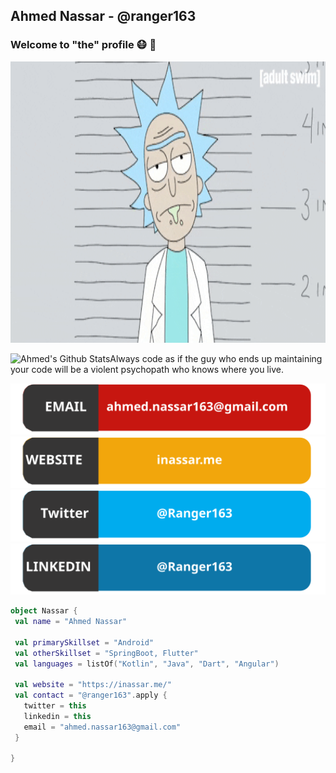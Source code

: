 ## Ahmed Nassar - @ranger163
### Welcome to "the" profile :mask: 👋

<p align="center">
  <img width="800" height="450" src="badges/rick.gif">
</p>

<img align="left" alt="Ahmed's Github Stats" src="https://github-readme-stats.vercel.app/api?username=ranger163&show_icons=true&hide_border=false&count_private=true" />

Always code as if the guy who ends up maintaining your code will be a violent psychopath who knows where you live.

[![Email ranger163](badges/email.svg)](mailto:ahmed.nassar163@gmail.com)
[![Website ranger163](badges/website.svg)](https://inassar.me/)
<br>
[![Twitter ranger163](badges/twitter.svg)](https://twitter.com/ranger163)
[![LinkedIn ranger163](badges/linkedin.svg)](https://www.linkedin.com/in/ranger163/)


```kotlin
object Nassar {
 val name = "Ahmed Nassar"
 
 val primarySkillset = "Android"
 val otherSkillset = "SpringBoot, Flutter"
 val languages = listOf("Kotlin", "Java", "Dart", "Angular")

 val website = "https://inassar.me/"
 val contact = "@ranger163".apply {
   twitter = this
   linkedin = this
   email = "ahmed.nassar163@gmail.com"
 }

}
```
